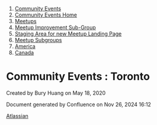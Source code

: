 1. [Community Events](index.html)
2. [Community Events Home](Community-Events-Home_21790731.html)
3. [Meetups](Meetups_21790901.html)
4. [Meetup Improvement Sub-Group](Meetup-Improvement-Sub-Group_21790804.html)
5. [Staging Area for new Meetup Landing Page](Staging-Area-for-new-Meetup-Landing-Page_21791515.html)
6. [Meetup Subgroups](Meetup-Subgroups_21791561.html)
7. [America](America_21791563.html)
8. [Canada](Canada_21791579.html)

# Community Events : Toronto

Created by Bury Huang on May 18, 2020

Document generated by Confluence on Nov 26, 2024 16:12

[Atlassian](http://www.atlassian.com/)
